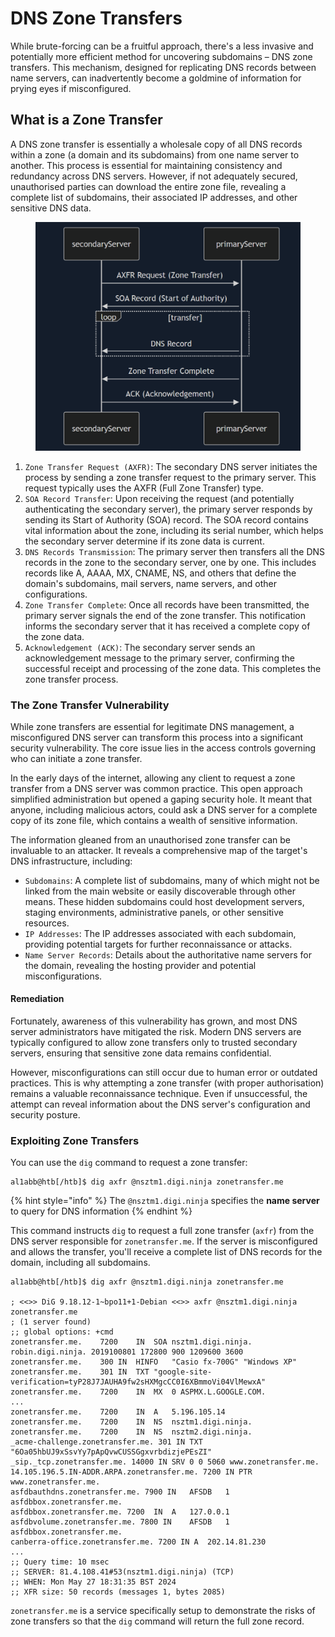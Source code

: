 # DNS Zone Transfers

While brute-forcing can be a fruitful approach, there's a less invasive and potentially more efficient method for uncovering subdomains – DNS zone transfers. This mechanism, designed for replicating DNS records between name servers, can inadvertently become a goldmine of information for prying eyes if misconfigured.

## What is a Zone Transfer

A DNS zone transfer is essentially a wholesale copy of all DNS records within a zone (a domain and its subdomains) from one name server to another. This process is essential for maintaining consistency and redundancy across DNS servers. However, if not adequately secured, unauthorised parties can download the entire zone file, revealing a complete list of subdomains, their associated IP addresses, and other sensitive DNS data.

<figure><img src="../../../../.gitbook/assets/image (2) (1) (1) (1) (1) (1) (1) (1) (1) (1) (1) (1) (1) (1) (1) (1) (1) (1) (1) (1) (1) (1) (1) (1) (1) (1) (1) (1) (1) (1) (1) (1) (1) (1) (1) (1) (1) (1) (1) (1) (1) (1) (1) (1) (1) (1) (1) (1) (1) (1) (1) (1) (1) (1) (1).png" alt=""><figcaption></figcaption></figure>

1. `Zone Transfer Request (AXFR)`: The secondary DNS server initiates the process by sending a zone transfer request to the primary server. This request typically uses the AXFR (Full Zone Transfer) type.
2. `SOA Record Transfer`: Upon receiving the request (and potentially authenticating the secondary server), the primary server responds by sending its Start of Authority (SOA) record. The SOA record contains vital information about the zone, including its serial number, which helps the secondary server determine if its zone data is current.
3. `DNS Records Transmission`: The primary server then transfers all the DNS records in the zone to the secondary server, one by one. This includes records like A, AAAA, MX, CNAME, NS, and others that define the domain's subdomains, mail servers, name servers, and other configurations.
4. `Zone Transfer Complete`: Once all records have been transmitted, the primary server signals the end of the zone transfer. This notification informs the secondary server that it has received a complete copy of the zone data.
5. `Acknowledgement (ACK)`: The secondary server sends an acknowledgement message to the primary server, confirming the successful receipt and processing of the zone data. This completes the zone transfer process.

### The Zone Transfer Vulnerability

While zone transfers are essential for legitimate DNS management, a misconfigured DNS server can transform this process into a significant security vulnerability. The core issue lies in the access controls governing who can initiate a zone transfer.

In the early days of the internet, allowing any client to request a zone transfer from a DNS server was common practice. This open approach simplified administration but opened a gaping security hole. It meant that anyone, including malicious actors, could ask a DNS server for a complete copy of its zone file, which contains a wealth of sensitive information.

The information gleaned from an unauthorised zone transfer can be invaluable to an attacker. It reveals a comprehensive map of the target's DNS infrastructure, including:

* `Subdomains`: A complete list of subdomains, many of which might not be linked from the main website or easily discoverable through other means. These hidden subdomains could host development servers, staging environments, administrative panels, or other sensitive resources.
* `IP Addresses`: The IP addresses associated with each subdomain, providing potential targets for further reconnaissance or attacks.
* `Name Server Records`: Details about the authoritative name servers for the domain, revealing the hosting provider and potential misconfigurations.

#### Remediation

Fortunately, awareness of this vulnerability has grown, and most DNS server administrators have mitigated the risk. Modern DNS servers are typically configured to allow zone transfers only to trusted secondary servers, ensuring that sensitive zone data remains confidential.

However, misconfigurations can still occur due to human error or outdated practices. This is why attempting a zone transfer (with proper authorisation) remains a valuable reconnaissance technique. Even if unsuccessful, the attempt can reveal information about the DNS server's configuration and security posture.

### **Exploiting Zone Transfers**

You can use the `dig` command to request a zone transfer:

```shell-session
al1abb@htb[/htb]$ dig axfr @nsztm1.digi.ninja zonetransfer.me
```

{% hint style="info" %}
The `@nsztm1.digi.ninja` specifies the **name server** to query for DNS information
{% endhint %}

This command instructs `dig` to request a full zone transfer (`axfr`) from the DNS server responsible for `zonetransfer.me`. If the server is misconfigured and allows the transfer, you'll receive a complete list of DNS records for the domain, including all subdomains.

```shell-session
al1abb@htb[/htb]$ dig axfr @nsztm1.digi.ninja zonetransfer.me

; <<>> DiG 9.18.12-1~bpo11+1-Debian <<>> axfr @nsztm1.digi.ninja zonetransfer.me
; (1 server found)
;; global options: +cmd
zonetransfer.me.	7200	IN	SOA	nsztm1.digi.ninja. robin.digi.ninja. 2019100801 172800 900 1209600 3600
zonetransfer.me.	300	IN	HINFO	"Casio fx-700G" "Windows XP"
zonetransfer.me.	301	IN	TXT	"google-site-verification=tyP28J7JAUHA9fw2sHXMgcCC0I6XBmmoVi04VlMewxA"
zonetransfer.me.	7200	IN	MX	0 ASPMX.L.GOOGLE.COM.
...
zonetransfer.me.	7200	IN	A	5.196.105.14
zonetransfer.me.	7200	IN	NS	nsztm1.digi.ninja.
zonetransfer.me.	7200	IN	NS	nsztm2.digi.ninja.
_acme-challenge.zonetransfer.me. 301 IN	TXT	"6Oa05hbUJ9xSsvYy7pApQvwCUSSGgxvrbdizjePEsZI"
_sip._tcp.zonetransfer.me. 14000 IN	SRV	0 0 5060 www.zonetransfer.me.
14.105.196.5.IN-ADDR.ARPA.zonetransfer.me. 7200	IN PTR www.zonetransfer.me.
asfdbauthdns.zonetransfer.me. 7900 IN	AFSDB	1 asfdbbox.zonetransfer.me.
asfdbbox.zonetransfer.me. 7200	IN	A	127.0.0.1
asfdbvolume.zonetransfer.me. 7800 IN	AFSDB	1 asfdbbox.zonetransfer.me.
canberra-office.zonetransfer.me. 7200 IN A	202.14.81.230
...
;; Query time: 10 msec
;; SERVER: 81.4.108.41#53(nsztm1.digi.ninja) (TCP)
;; WHEN: Mon May 27 18:31:35 BST 2024
;; XFR size: 50 records (messages 1, bytes 2085)
```

`zonetransfer.me` is a service specifically setup to demonstrate the risks of zone transfers so that the `dig` command will return the full zone record.
